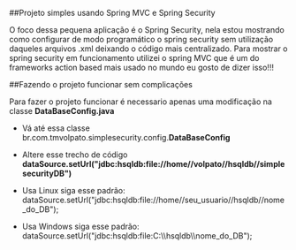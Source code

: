 ##Projeto simples usando Spring MVC e Spring Security

  O foco dessa pequena aplicação é o Spring Security, nela estou mostrando como configurar de modo programático
  o spring security sem utilização daqueles arquivos .xml deixando o código mais centralizado.
  Para mostrar o spring security em funcionamento utilizei o spring MVC que é um do frameworks action based mais
  usado no mundo eu gosto de dizer isso!!!
  
##Fazendo o projeto funcionar sem complicações

Para fazer o projeto funcionar é necessario apenas uma modificação na classe **DataBaseConfig.java**
 
- Vá até essa classe br.com.tmvolpato.simplesecurity.config.**DataBaseConfig**

-  Altere esse trecho de código **dataSource.setUrl("jdbc:hsqldb:file://home//volpato//hsqldb//simplesecurityDB")**

- Usa Linux siga esse padrão: dataSource.setUrl("jdbc:hsqldb:file://home//seu_usuario//hsqldb//nome_do_DB");

- Usa Windows siga esse padrão:  dataSource.setUrl("jdbc:hsqldb:file:C:\\\hsqldb\\\nome_do_DB");
